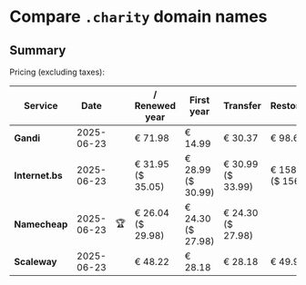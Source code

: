 # Compare `.charity` domain names

## Summary

Pricing (excluding taxes):

| Service | Date |  | / Renewed year | First year | Transfer | Restoration |
|--|--|--|--|--|--|--|
| **Gandi** | 2025-06-23 |  | € 71.98 | € 14.99 | € 30.37 | € 98.66 |
| **Internet.bs** | 2025-06-23 |  | € 31.95<br>($ 35.05) | € 28.99<br>($ 30.99) | € 30.99<br>($ 33.99) | € 158.15<br>($ 156.09) |
| **Namecheap** | 2025-06-23 | 🏆 | € 26.04<br>($ 29.98) | € 24.30<br>($ 27.98) | € 24.30<br>($ 27.98) |  |
| **Scaleway** | 2025-06-23 |  | € 48.22 | € 28.18 | € 28.18 | € 49.99 |
